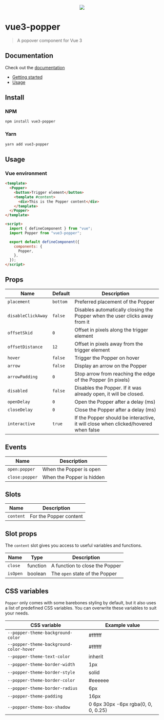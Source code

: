 <p align="center">
<img src="https://raw.githubusercontent.com/valgeirb/vue-popper/main/docs/public/popper.svg">
</p>

# vue3-popper

> A popover component for Vue 3

## Documentation

Check out the [documentation](https://valgeirb.github.io/vue3-popper/)

- [Getting started](https://valgeirb.github.io/vue3-popper/guide/getting-started.html)
- [Usage](https://valgeirb.github.io/vue3-popper/guide/getting-started.html#usage)

## Install

### NPM

```bash
npm install vue3-popper
```

### Yarn

```bash
yarn add vue3-popper
```

## Usage

### Vue environment

```html
<template>
  <Popper>
    <button>Trigger element</button>
    <template #content>
      <div>This is the Popper content</div>
    </template>
  </Popper>
</template>

<script>
  import { defineComponent } from "vue";
  import Popper from "vue3-popper";

  export default defineComponent({
    components: {
      Popper,
    },
  });
</script>
```

## Props

| Name               | Default  | Description                                                                        |
| ------------------ | -------- | ---------------------------------------------------------------------------------- |
| `placement`        | `bottom` | Preferred placement of the Popper                                                  |
| `disableClickAway` | `false`  | Disables automatically closing the Popper when the user clicks away from it        |
| `offsetSkid`       | `0`      | Offset in pixels along the trigger element                                         |
| `offsetDistance`   | `12`     | Offset in pixels away from the trigger element                                     |
| `hover`            | `false`  | Trigger the Popper on hover                                                        |
| `arrow`            | `false`  | Display an arrow on the Popper                                                     |
| `arrowPadding`     | `0`      | Stop arrow from reaching the edge of the Popper (in pixels)                        |
| `disabled`         | `false`  | Disables the Popper. If it was already open, it will be closed.                    |
| `openDelay`        | `0`      | Open the Popper after a delay (ms)                                                 |
| `closeDelay`       | `0`      | Close the Popper after a delay (ms)                                                |
| `interactive`      | `true`   | If the Popper should be interactive, it will close when clicked/hovered when false |

## Events

| Name           | Description               |
| -------------- | ------------------------- |
| `open:popper`  | When the Popper is open   |
| `close:popper` | When the Popper is hidden |

## Slots

| Name      | Description            |
| --------- | ---------------------- |
| `content` | For the Popper content |

## Slot props

The `content` slot gives you access to useful variables and functions.

| Name     | Type     | Description                    |
| -------- | -------- | ------------------------------ |
| `close`  | function | A function to close the Popper |
| `isOpen` | boolean  | The `open` state of the Popper |

## CSS variables

`Popper` only comes with some barebones styling by default, but it also uses a list of predefined CSS variables. You can overwrite these variables to suit your needs.

| CSS variable                            | Example value                       |
| --------------------------------------- | ----------------------------------- |
| `--popper-theme-background-color`       | #ffffff                             |
| `--popper-theme-background-color-hover` | #ffffff                             |
| `--popper-theme-text-color`             | inherit                             |
| `--popper-theme-border-width`           | 1px                                 |
| `--popper-theme-border-style`           | solid                               |
| `--popper-theme-border-color`           | #eeeeee                             |
| `--popper-theme-border-radius`          | 6px                                 |
| `--popper-theme-padding`                | 16px                                |
| `--popper-theme-box-shadow`             | 0 6px 30px -6px rgba(0, 0, 0, 0.25) |
